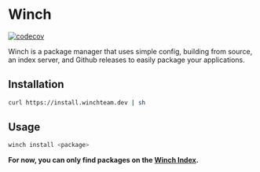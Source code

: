 # Winch
[![codecov](https://codecov.io/gh/Winch-Team/winch/graph/badge.svg?token=B9VBRA13PF)](https://codecov.io/gh/Winch-Team/winch)

Winch is a package manager that uses simple config, building from source, an index server, and Github releases to easily package your applications.

## Installation
```bash
curl https://install.winchteam.dev | sh
```

## Usage
```bash
winch install <package>
```
**For now, you can only find packages on the [Winch Index](https://index.winchteam.dev/).**

